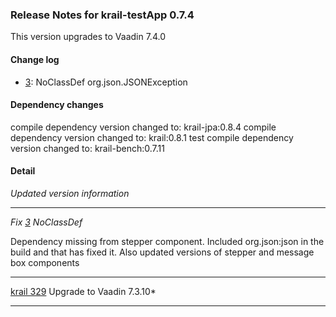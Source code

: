 ### Release Notes for krail-testApp 0.7.4

This version upgrades to Vaadin 7.4.0

#### Change log

-   [3](https://github.com/davidsowerby/krail-testApp/issues/3): NoClassDef org.json.JSONException


#### Dependency changes

   compile dependency version changed to: krail-jpa:0.8.4
   compile dependency version changed to: krail:0.8.1
   test compile dependency version changed to: krail-bench:0.7.11

#### Detail

*Updated version information*


---
*Fix [3](https://github.com/davidsowerby/krail-testApp/issues/3) NoClassDef*

Dependency missing from stepper component. Included org.json:json in the build and that has fixed it.  Also updated versions of stepper and message box components


---
[krail 329](https://github.com/*davidsowerby/krail/issues/329) Upgrade to Vaadin 7.3.10*


---
